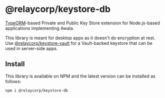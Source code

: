 # @relaycorp/keystore-db

[TypeORM](https://typeorm.io)-based Private and Public Key Store extension for Node.js-based applications implementing Awala.

This library is meant for desktop apps as it doesn't do encryption at rest. Use [@relaycorp/keystore-vault](https://www.npmjs.com/package/@relaycorp/keystore-vault) for a Vault-backed keystore that can be used in server-side apps.

## Install

This library is available on NPM and the latest version can be installed as follows:

```shell
npm i @relaycorp/keystore-db
```
